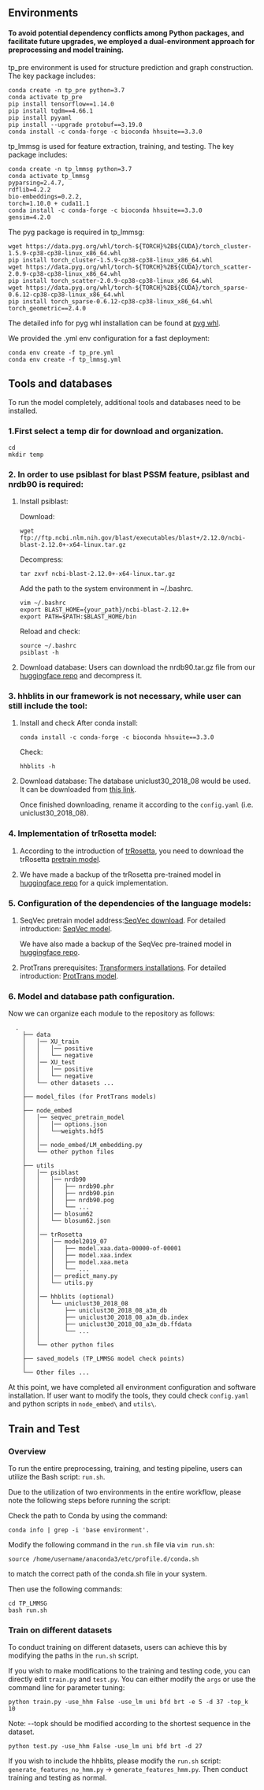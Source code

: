 ## Environments

#### To avoid potential dependency conflicts among Python packages, and facilitate future upgrades, we employed a dual-environment approach for preprocessing and model training.

tp_pre environment is used for structure prediction and graph construction. The key package includes:
```
conda create -n tp_pre python=3.7
conda activate tp_pre
pip install tensorflow==1.14.0
pip install tqdm==4.66.1
pip install pyyaml
pip install --upgrade protobuf==3.19.0
conda install -c conda-forge -c bioconda hhsuite==3.3.0
```

tp_lmmsg is used for feature extraction, training, and testing. The key package includes: 
```
conda create -n tp_lmmsg python=3.7
conda activate tp_lmmsg
pyparsing=2.4.7, 
rdflib=4.2.2
bio-embeddings=0.2.2, 
torch=1.10.0 + cuda11.1
conda install -c conda-forge -c bioconda hhsuite==3.3.0
gensim=4.2.0
```

The pyg package is required in tp_lmmsg:
```
wget https://data.pyg.org/whl/torch-${TORCH}%2B${CUDA}/torch_cluster-1.5.9-cp38-cp38-linux_x86_64.whl
pip install torch_cluster-1.5.9-cp38-cp38-linux_x86_64.whl
wget https://data.pyg.org/whl/torch-${TORCH}%2B${CUDA}/torch_scatter-2.0.9-cp38-cp38-linux_x86_64.whl
pip install torch_scatter-2.0.9-cp38-cp38-linux_x86_64.whl
wget https://data.pyg.org/whl/torch-${TORCH}%2B${CUDA}/torch_sparse-0.6.12-cp38-cp38-linux_x86_64.whl
pip install torch_sparse-0.6.12-cp38-cp38-linux_x86_64.whl
torch_geometric==2.4.0
```
The detailed info for pyg whl installation can be found at [pyg whl](https://data.pyg.org/whl/).

We provided the .yml env configuration for a fast deployment:

```
conda env create -f tp_pre.yml
conda env create -f tp_lmmsg.yml
```

## Tools and databases

To run the model completely, additional tools and databases need to be installed. 

### 1.First select a temp dir for download and organization. 
```
cd
mkdir temp
```

### 2. In order to use psiblast for blast PSSM feature, psiblast and nrdb90 is required:

1) Install psiblast:

    Download:
    ```
    wget ftp://ftp.ncbi.nlm.nih.gov/blast/executables/blast+/2.12.0/ncbi-blast-2.12.0+-x64-linux.tar.gz
    ```

    Decompress:
    ```
    tar zxvf ncbi-blast-2.12.0+-x64-linux.tar.gz
    ```

    Add the path to the system environment in ~/.bashrc.
    ```
    vim ~/.bashrc
    export BLAST_HOME={your_path}/ncbi-blast-2.12.0+
    export PATH=$PATH:$BLAST_HOME/bin
    ```

    Reload and check:
    ```
    source ~/.bashrc
    psiblast -h
    ```

2) Download database:
    Users can download the nrdb90.tar.gz file from our [huggingface repo](https://huggingface.co/HongHongStand/TP_LMMSG/tree/main) and decompress it.


### 3. hhblits in our framework is not necessary, while user can still include the tool:

1) Install and check
    After conda install:
    ```
    conda install -c conda-forge -c bioconda hhsuite==3.3.0
    ```

    Check:
    ```
    hhblits -h
    ```

2) Download database:
    The database uniclust30_2018_08 would be used. It can be downloaded from [this link](https://wwwuser.gwdg.de/~compbiol/uniclust/2018_08/uniclust30_2018_08_hhsuite.tar.gz).

    Once finished downloading, rename it according to the `config.yaml` (i.e. uniclust30_2018_08).

### 4. Implementation of trRosetta model:

1) 
    According to the introduction of [trRosetta](https://github.com/gjoni/trRosetta), you need to download the trRosetta [pretrain model](https://files.ipd.uw.edu/pub/trRosetta/model2019_07.tar.bz2).

2) 
    We have made a backup of the trRosetta pre-trained model in [huggingface repo](https://huggingface.co/HongHongStand/TP_LMMSG/tree/main) for a quick implementation.


### 5. Configuration of the dependencies of the language models:

1) 
    SeqVec pretrain model address:[SeqVec download](https://rostlab.org/~deepppi/seqvec.zip). For detailed introduction: [SeqVec model](https://github.com/mheinzinger/SeqVec).

    We have also made a backup of the SeqVec pre-trained model in [huggingface repo](https://huggingface.co/HongHongStand/TP_LMMSG/tree/main).


2) 
    ProtTrans prerequisites: [Transformers installations](https://huggingface.co/docs/transformers/installation). For detailed introduction: [ProtTrans model](https://github.com/agemagician/ProtTrans).


### 6. Model and database path configuration.

Now we can organize each module to the repository as follows:

```
  .
    ├── data
    │   │── XU_train
    │   │   │── positive
    │   │   └── negative
    │   │── XU_test
    │   │   │── positive
    │   │   └── negative
    │   └── other datasets ...
    │
    ├── model_files (for ProtTrans models)
    │
    ├── node_embed
    │   │── seqvec_pretrain_model
    │   │   │── options.json
    │   │   └──weights.hdf5
    │   │     
    │   │── node_embed/LM_embedding.py
    │   └── other python files 
    │
    ├── utils
    │   │── psiblast
    │   │   │── nrdb90
    │   │   │   ├── nrdb90.phr
    │   │   │   ├── nrdb90.pin
    │   │   │   ├── nrdb90.pog
    │   │   │   └── ...
    │   │   │── blosum62
    │   │   └── blosum62.json
    │   │
    │   │── trRosetta
    │   │   │── model2019_07
    │   │   │   ├── model.xaa.data-00000-of-00001
    │   │   │   ├── model.xaa.index
    │   │   │   ├── model.xaa.meta
    │   │   │   └── ...
    │   │   │── predict_many.py
    │   │   └── utils.py
    │   │     
    │   │── hhblits (optional)
    │   │   └── uniclust30_2018_08
    │   │       ├── uniclust30_2018_08_a3m_db
    │   │       ├── uniclust30_2018_08_a3m_db.index
    │   │       ├── uniclust30_2018_08_a3m_db.ffdata
    │   │       └── ...
    │   │     
    │   └── other python files 
    │   
    ├── saved_models (TP_LMMSG model check points)
    │ 
    └── Other files ...
```

At this point, we have completed all environment configuration and software installation. If user want to modify the tools, they could check `config.yaml` and python scripts in `node_embed\` and `utils\`.

## Train and Test

### Overview

To run the entire preprocessing, training, and testing pipeline, users can utilize the Bash script: `run.sh`. 

Due to the utilization of two environments in the entire workflow, please note the following steps before running the script:

Check the path to Conda by using the command: 
```
conda info | grep -i 'base environment'. 
```
Modify the following command in the `run.sh` file via `vim run.sh`:
```
source /home/username/anaconda3/etc/profile.d/conda.sh 
```
to match the correct path of the conda.sh file in your system.

Then use the following commands:
```
cd TP_LMMSG
bash run.sh
```

### Train on different datasets

To conduct training on different datasets, users can achieve this by modifying the paths in the `run.sh` script.

If you wish to make modifications to the training and testing code, you can directly edit `train.py` and `test.py`. You can either modify the `args` or use the command line for parameter tuning:

```
python train.py -use_hhm False -use_lm uni bfd brt -e 5 -d 37 -top_k 10
```
Note: --topk should be modified according to the shortest sequence in the dataset.
```
python test.py -use_hhm False -use_lm uni bfd brt -d 27
```
If you wish to include the hhblits, please modify the `run.sh` script: `generate_features_no_hmm.py` -> `generate_features_hmm.py`. Then conduct training and testing as normal.

